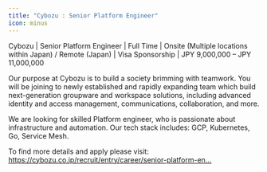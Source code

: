 ```yaml
---
title: "Cybozu : Senior Platform Engineer"
icon: minus
---
```

Cybozu | Senior Platform Engineer | Full Time | Onsite (Multiple locations within Japan) &#x2F; Remote (Japan) | Visa Sponsorship | JPY 9,000,000 – JPY 11,000,000

Our purpose at Cybozu is to build a society brimming with teamwork. You will be joining to newly established and rapidly expanding team which build next-generation groupware and workspace solutions, including advanced identity and access management, communications, collaboration, and more.

We are looking for skilled Platform engineer, who is passionate about infrastructure and automation. Our tech stack includes: GCP, Kubernetes, Go, Service Mesh.

To find more details and apply please visit: <a href="https:&#x2F;&#x2F;cybozu.co.jp&#x2F;recruit&#x2F;entry&#x2F;career&#x2F;senior-platform-engineer.html" rel="nofollow">https:&#x2F;&#x2F;cybozu.co.jp&#x2F;recruit&#x2F;entry&#x2F;career&#x2F;senior-platform-en...</a>
